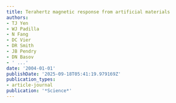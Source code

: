 ```yaml
---
title: Terahertz magnetic response from artificial materials
authors:
- TJ Yen
- WJ Padilla
- N Fang
- DC Vier
- DR Smith
- JB Pendry
- DN Basov
- ' ...'
date: '2004-01-01'
publishDate: '2025-09-18T05:41:19.979169Z'
publication_types:
- article-journal
publication: '*Science*'
---
```

